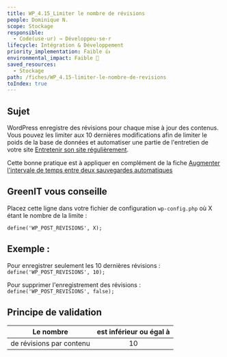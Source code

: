 ```yaml
---
title: WP_4.15_Limiter le nombre de révisions
people: Dominique N.
scope: Stockage
responsible:
  - Code(use·ur) → Développeu·se·r
lifecycle: Intégration & Développement
priority_implementation: Faible 👍
environmental_impact: Faible 🌱
saved_resources:
  - Stockage
path: /fiches/WP_4.15-limiter-le-nombre-de-revisions
toIndex: true
---
```


## Sujet

WordPress enregistre des révisions pour chaque mise à jour des contenus. Vous pouvez les limiter aux 10 dernières modifications afin de limiter le poids de la base de données et automatiser une partie de l'entretien de votre site [Entretenir son site régulièrement](./01.%20Entretenir%20son%20site%20régulièrement.md).

Cette bonne pratique est à appliquer en complément de la fiche [Augmenter l'intervale de temps entre deux sauvegardes automatiques](./14.%20Augmenter%20l'intervale%20de%20temps%20entre%20deux%20sauvegardes%20automatiques.md)

## GreenIT vous conseille

Placez cette ligne dans votre fichier de configuration `wp-config.php` où X étant le nombre de la limite :

`define('WP_POST_REVISIONS', X);`

## Exemple :

Pour enregistrer seulement les 10 dernières révisions :
`define('WP_POST_REVISIONS', 10);`

Pour supprimer l'enregistrement des révisions :
`define('WP_POST_REVISIONS', false);`

## Principe de validation

| Le nombre                | est inférieur ou égal à |
| ------------------------ | :---------------------: |
| de révisions par contenu |           10            |
